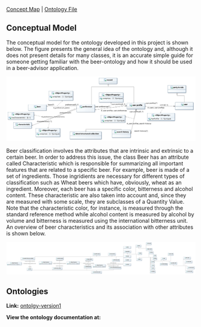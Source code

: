 [Concept Map](#conceptual-model) | [Ontology File](#ontologies)

## Conceptual Model

The conceptual model for the ontology developed in this project is shown below. The figure presents the general idea of the ontology and, although it does not present details for many classes, it is an accurate simple guide for someone getting familiar with the beer-ontology and how it should be used in a beer-advisor application. 

![Concept Map Subject Model](images/UserDiagram.jpg)


Beer classification involves the attributes that are intrinsic and extrinsic to a certain beer. In order to address this issue, the class Beer has an attribute called Characteristic which is responsible for summarizing all important features that are related to a specific beer. For example, beer is made of a set of ingredients. Those ingridients are necessary for different types of classification such as Wheat beers which have, obviously, wheat as an ingredient. Moreover, each beer has a specific color, bitterness and alcohol content. These characteristic are also taken into account and, since they are measured with some scale, they are subclasses of a Quantity Value. Note that the characteristic color, for instance, is measured through the standard reference method while alcohol content is measured by alcohol by volume and bitterness is measured using the international bitterness unit. An overview of beer characteristics and its association with other attributes is shown below.

![Characteristic Model Diagram](images/Characteristic-Class-Diagram.jpg)


## Ontologies

**Link:**
[ontolgy-version1](https://raw.githubusercontent.com/tetherless-world/ontology-engineering/beer-advisor/oe2020/beer-advisor/OE_7_beer-advisor.rdf)

**View the ontology documentation at:**
